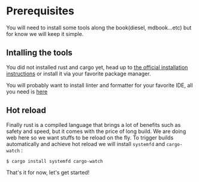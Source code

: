# Prerequisites

You will need to install some tools along the book(diesel, mdbook...etc) but for know we will keep it simple.

## Intalling the tools

You did not installed rust and cargo yet, head up to [the official installation instructions](https://www.rust-lang.org/tools/install) or install it via your favorite package manager. 

You will probably want to install linter and formatter for your favorite IDE, all you need is [here](https://www.rust-lang.org/tools)


## Hot reload

Finally rust is a compiled language that brings a lot of benefits such as safety and speed, but it comes with the price of long build. We are doing web here so we want stuffs to be reload on the fly. To trigger builds automatically and achieve hot reload we will install `systemfd` and `cargo-watch` :

```sh 
$ cargo install systemfd cargo-watch
```

That's it for now, let's get started!

